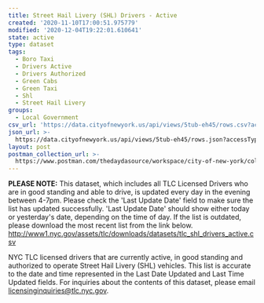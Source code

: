 ```yaml
---
title: Street Hail Livery (SHL) Drivers - Active
created: '2020-11-10T17:00:51.975779'
modified: '2020-12-04T19:22:01.610641'
state: active
type: dataset
tags:
  - Boro Taxi
  - Drivers Active
  - Drivers Authorized
  - Green Cabs
  - Green Taxi
  - Shl
  - Street Hail Livery
groups:
  - Local Government
csv_url: 'https://data.cityofnewyork.us/api/views/5tub-eh45/rows.csv?accessType=DOWNLOAD'
json_url: >-
  https://data.cityofnewyork.us/api/views/5tub-eh45/rows.json?accessType=DOWNLOAD
layout: post
postman_collection_url: >-
  https://www.postman.com/thedaydasource/workspace/city-of-new-york/collection/15909983-99ebe3bd-3e2f-4576-b8bf-5ffe137aa6d4
---
```

<b>PLEASE NOTE:</b> This dataset, which includes all TLC Licensed Drivers who are in good standing and able to drive, is updated every day in the evening between 4-7pm. Please check the 'Last Update Date' field to make sure the list has updated successfully. 'Last Update Date'  should show either today or yesterday's date, depending on the time of day. If the list is outdated, please download the most recent list from the link below. 
http://www1.nyc.gov/assets/tlc/downloads/datasets/tlc_shl_drivers_active.csv

NYC TLC licensed drivers that are currently active, in good standing and authorized to operate Street Hail Livery (SHL) vehicles. This list is accurate to the date and time represented in the Last Date Updated and Last Time Updated fields. For inquiries about the contents of this dataset, please email licensinginquiries@tlc.nyc.gov.
